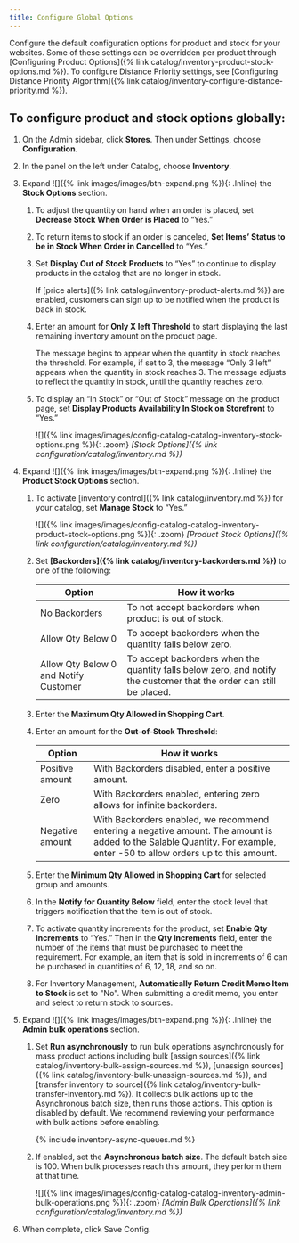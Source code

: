 ```yaml
---
title: Configure Global Options
---
```



Configure the default configuration options for product and stock for your websites. Some of these settings can be overridden per product through [Configuring Product Options]({% link catalog/inventory-product-stock-options.md %}). To configure Distance Priority settings, see [Configuring Distance Priority Algorithm]({% link catalog/inventory-configure-distance-priority.md %}).

## To configure product and stock options globally:

1. On the Admin sidebar, click **Stores**. Then under Settings, choose **Configuration**.

1. In the panel on the left under Catalog, choose **Inventory**.

1. Expand ![]({% link images/images/btn-expand.png %}){: .Inline} the **Stock Options** section.

   1. To adjust the quantity on hand when an order is placed, set **Decrease Stock When Order is Placed** to “Yes.”

   1. To return items to stock if an order is canceled, **Set Items’ Status to be in Stock When Order in Cancelled** to “Yes.”

   1. Set **Display Out of Stock Products** to “Yes” to continue to display products in the catalog that are no longer in stock.

       If [price alerts]({% link catalog/inventory-product-alerts.md %}) are enabled, customers can sign up to be notified when the product is back in stock.

   1. Enter an amount for **Only X left Threshold** to start displaying the last remaining inventory amount on the product page.

       The message begins to appear when the quantity in stock reaches the threshold. For example, if set to 3, the message “Only 3 left” appears when the quantity in stock reaches 3. The message adjusts to reflect the quantity in stock, until the quantity reaches zero.

   1. To display an “In Stock” or “Out of Stock” message on the product page, set **Display Products Availability In Stock on Storefront** to “Yes.”

       ![]({% link images/images/config-catalog-catalog-inventory-stock-options.png %}){: .zoom}
       *[Stock Options]({% link configuration/catalog/inventory.md %})*

1. Expand ![]({% link images/images/btn-expand.png %}){: .Inline} the **Product Stock Options** section.

   1. To activate [inventory control]({% link catalog/inventory.md %}) for your catalog, set **Manage Stock** to “Yes.”

       ![]({% link images/images/config-catalog-catalog-inventory-product-stock-options.png %}){: .zoom}
       *[Product Stock Options]({% link configuration/catalog/inventory.md %})*

   1. Set **[Backorders]({% link catalog/inventory-backorders.md %})** to one of the following:

       |Option|How it works|
       |--|--|
       | No Backorders | To not accept backorders when product is out of stock. |
       | Allow Qty Below 0 | To accept backorders when the quantity falls below zero. |
       | Allow Qty Below 0 and Notify Customer | To accept backorders when the quantity falls below zero, and notify the customer that the order can still be placed. |

   1. Enter the **Maximum Qty Allowed in Shopping Cart**.

   1. Enter an amount for the **Out-of-Stock Threshold**:

       |Option|How it works|
       |--|--|
       | Positive amount | With Backorders disabled, enter a positive amount. |
       | Zero | With Backorders enabled, entering zero allows for infinite backorders. |
       | Negative amount | With Backorders enabled, we recommend entering a negative amount. The amount is added to the Salable Quantity. For example, enter -50 to allow orders up to this amount. |

   1. Enter the **Minimum Qty Allowed in Shopping Cart** for selected group and amounts.

   1. In the **Notify for Quantity Below** field, enter the stock level that triggers notification that the item is out of stock.

   1. To activate quantity increments for the product, set **Enable Qty Increments** to “Yes.” Then in the **Qty Increments** field, enter the number of the items that must be purchased to meet the requirement. For example, an item that is sold in increments of 6 can be purchased in quantities of 6, 12, 18, and so on.

   1. For Inventory Management, **Automatically Return Credit Memo Item to Stock** is set to "No". When submitting a credit memo, you enter and select to return stock to sources.

1. Expand ![]({% link images/images/btn-expand.png %}){: .Inline} the **Admin bulk operations** section.

   1. Set **Run asynchronously** to run bulk operations asynchronously for mass product actions including bulk [assign sources]({% link catalog/inventory-bulk-assign-sources.md %}), [unassign sources]({% link catalog/inventory-bulk-unassign-sources.md %}), and [transfer inventory to source]({% link catalog/inventory-bulk-transfer-inventory.md %}). It collects bulk actions up to the Asynchronous batch size, then runs those actions. This option is disabled by default. We recommend reviewing your performance with bulk actions before enabling. 

        {% include inventory-async-queues.md %}

   1. If enabled, set the **Asynchronous batch size**. The default batch size is 100. When bulk processes reach this amount, they perform them at that time.

       ![]({% link images/images/config-catalog-catalog-inventory-admin-bulk-operations.png %}){: .zoom}
       *[Admin Bulk Operations]({% link configuration/catalog/inventory.md %})*

1. When complete, click <span class="btn">Save Config</span>.
